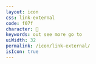 ```yaml
---
layout: icon
css: link-external
code: f07f
character: 
keywords: out see more go to
uiWidth: 32
permalink: /icon/link-external/
isIcon: true
---
```

